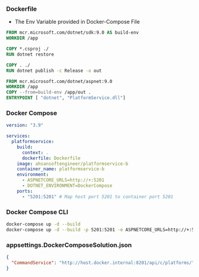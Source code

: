 ### Dockerfile
- The Env Variable provided in Docker-Compose File
```dockerfile
FROM mcr.microsoft.com/dotnet/sdk:9.0 AS build-env
WORKDIR /app

COPY *.csproj ./
RUN dotnet restore

COPY . ./
RUN dotnet publish -c Release -o out

FROM mcr.microsoft.com/dotnet/aspnet:9.0
WORKDIR /app
COPY --from=build-env /app/out .
ENTRYPOINT [ "dotnet", "PlatformService.dll"]
```
### Docker Compose
```yml
version: "3.9"

services:
  platformservice:
    build:
      context: .
      dockerfile: Dockerfile
    image: ahsansoftengineer/platformservice-b
    container_name: platformservice-b
    environment:
      - ASPNETCORE_URLS=http://+:5201
      - DOTNET_ENVIRONMENT=DockerCompose
    ports:
      - "5201:5201" # Map host port 5201 to container port 5201
```

### Docker Compose CLI
```bash
docker-compose up -d --build
docker-compose up -d --build -p 5201:5201 -e ASPNETCORE_URLS=http://+:5201  -e DOTNET_ENVIRONMENT=Development

```

### appsettings.DockerComposeSolution.json
```json
{
  "CommandService": "http://host.docker.internal:8201/api/c/platforms/"
}
```
